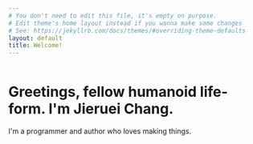 ```yaml
---
# You don't need to edit this file, it's empty on purpose.
# Edit theme's home layout instead if you wanna make some changes
# See: https://jekyllrb.com/docs/themes/#overriding-theme-defaults
layout: default
title: Welcome!
---
```

![]()
# Greetings, fellow humanoid life-form. I'm Jieruei Chang.
I'm a programmer and author who loves making things.
